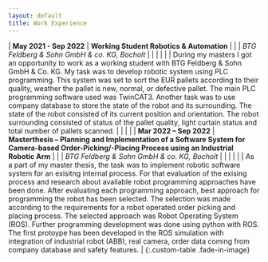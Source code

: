 ```yaml
---
layout: default
title: Work Experience
---
```

| **May 2021 - Sep 2022** |  **Working Student Robotics & Automation** |
| | *BTG Feldberg & Sohn GmbH & co. KG, Bocholt* |
| | |
| | During my masters I got an opportunity to work as a working student with BTG Feldberg & Sohn GmbH & Co. KG. My task was to develop robotic system using PLC programming. This system was set to sort the EUR pallets according to their quality, weather the pallet is new, normal, or defective pallet. The main PLC programming software used was TwinCAT3. Another task was to use company database to store the state of the robot and its surrounding. The state of the robot consisted of its current position and orientation. The robot surrounding consisted of status of the pallet quality, light curtain status and total number of pallets scanned. |
| | |
| **Mar 2022 – Sep 2022** | **Masterthesis – Planning and Implementation of a Software System for Camera-based Order-Picking/-Placing Process using an Industrial Robotic Arm** |
| | *BTG Feldberg & Sohn GmbH & co. KG, Bocholt* |
| | |
| | As a part of my master thesis, the task was to implement robotic software system for an exisitng internal process. For that evaluation of the exising process and research about available robot programming approaches have been done. After evaluating each programming approach, best approach for programming the robot has been selected. The selection was made according to the requirements for a robot operated order picking and placing process. The selected approach was Robot Operating System (ROS). Further programming development was done using python with ROS. The first protoype has been developed in the ROS simulation with integration of industrial robot (ABB), real camera, order data coming from company database and safety features. |
{:.custom-table .fade-in-image}